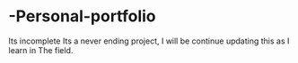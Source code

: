 # -Personal-portfolio
Its incomplete
Its a never ending project, I will be continue updating this as I learn in The field.
